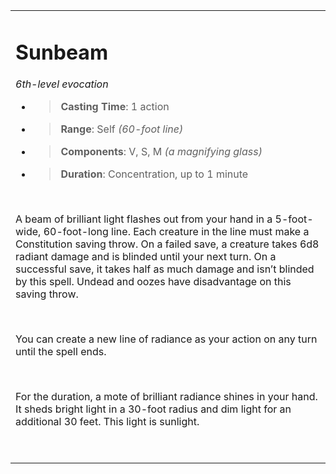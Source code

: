 <table><tbody><tr class="odd"><td><h1 id="sunbeam"><strong>Sunbeam</strong></h1><p><em>6th-level evocation</em></p><ul><li><blockquote><p><strong>Casting Time</strong>: 1 action</p></blockquote></li><li><blockquote><p><strong>Range</strong>: Self <em>(60-foot line)</em></p></blockquote></li><li><blockquote><p><strong>Components</strong>: V, S, M <em>(a magnifying glass)</em></p></blockquote></li><li><blockquote><p><strong>Duration</strong>: Concentration, up to 1 minute</p></blockquote></li></ul><p> </p><p>A beam of brilliant light flashes out from your hand in a 5-foot-wide, 60-foot-long line. Each creature in the line must make a Constitution saving throw. On a failed save, a creature takes 6d8 radiant damage and is blinded until your next turn. On a successful save, it takes half as much damage and isn’t blinded by this spell. Undead and oozes have disadvantage on this saving throw.</p><p> </p><p>You can create a new line of radiance as your action on any turn until the spell ends.</p><p> </p><p>For the duration, a mote of brilliant radiance shines in your hand. It sheds bright light in a 30-foot radius and dim light for an additional 30 feet. This light is sunlight.</p><p> </p></td></tr></tbody></table>